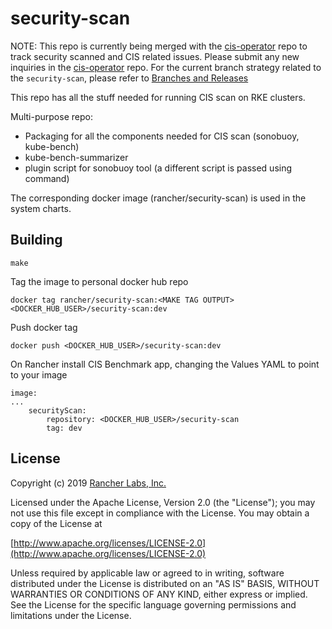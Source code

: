security-scan
========
NOTE: This repo is currently being merged with the [cis-operator](https://github.com/rancher/cis-operator) repo to track security scanned and CIS related issues. Please submit any new inquiries in the [cis-operator](https://github.com/rancher/cis-operator) repo.
For the current branch strategy related to the `security-scan`, please refer to  [Branches and Releases](https://github.com/rancher/cis-operator?tab=readme-ov-file#branches-and-releases)

This repo has all the stuff needed for running CIS scan on RKE clusters.

Multi-purpose repo:
- Packaging for all the components needed for CIS scan (sonobuoy, kube-bench)
- kube-bench-summarizer
- plugin script for sonobuoy tool (a different script is passed using command)

The corresponding docker image (rancher/security-scan) is used in the system charts.

## Building
`make`

Tag the image to personal docker hub repo

`docker tag rancher/security-scan:<MAKE TAG OUTPUT> <DOCKER_HUB_USER>/security-scan:dev`

Push docker tag

`docker push <DOCKER_HUB_USER>/security-scan:dev`

On Rancher install CIS Benchmark app, changing the Values YAML to point to your image
```
image:
...
    securityScan:
        repository: <DOCKER_HUB_USER>/security-scan
        tag: dev
```


## License
Copyright (c) 2019 [Rancher Labs, Inc.](http://rancher.com)

Licensed under the Apache License, Version 2.0 (the "License");
you may not use this file except in compliance with the License.
You may obtain a copy of the License at

[http://www.apache.org/licenses/LICENSE-2.0](http://www.apache.org/licenses/LICENSE-2.0)

Unless required by applicable law or agreed to in writing, software
distributed under the License is distributed on an "AS IS" BASIS,
WITHOUT WARRANTIES OR CONDITIONS OF ANY KIND, either express or implied.
See the License for the specific language governing permissions and
limitations under the License.
